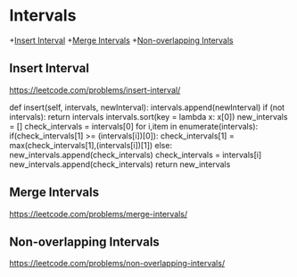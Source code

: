 # Intervals

+[Insert Interval](#insert-interval)
+[Merge Intervals](#merge-intervals)
+[Non-overlapping Intervals](#non-overlapping-intervals)

## Insert Interval

https://leetcode.com/problems/insert-interval/

def insert(self, intervals, newInterval):
        intervals.append(newInterval)
        if (not intervals):
            return intervals
        intervals.sort(key = lambda x: x[0])
        new_intervals = []
        check_intervals = intervals[0]
        for i,item in enumerate(intervals):
            if(check_intervals[1] >= (intervals[i])[0]):
                check_intervals[1] = max(check_intervals[1],(intervals[i])[1])
            else:
                new_intervals.append(check_intervals)
                check_intervals = intervals[i]
        new_intervals.append(check_intervals)
        return new_intervals

## Merge Intervals

https://leetcode.com/problems/merge-intervals/



## Non-overlapping Intervals

https://leetcode.com/problems/non-overlapping-intervals/

